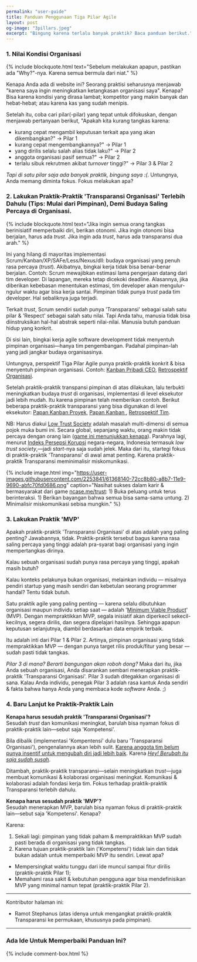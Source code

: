 ```yaml
---
permalink: "user-guide"
title: Panduan Penggunaan Tiga Pilar Agile
layout: post
og-image: "3pillars.jpeg"
excerpt: "Bingung karena terlalu banyak praktik? Baca panduan berikut."
---
```


### 1. Nilai Kondisi Organisasi

{% include blockquote.html
    text="Sebelum melakukan apapun, pastikan ada \"Why?\"-nya. Karena semua bermula dari niat."
    %}

Kenapa Anda ada di website ini? Seorang praktisi seharusnya menjawab "karena saya ingin meningkatkan ketangkasan organisasi saya". Kenapa? Bisa karena kondisi yang dirasa lambat; kompetitor yang makin banyak dan hebat-hebat; atau karena kas yang sudah menipis.

Setelah itu, coba cari pilar(-pilar) yang tepat untuk difokuskan, dengan menjawab pertanyaan berikut, "Apakah kita kurang tangkas karena:

* kurang cepat mengambil keputusan terkait apa yang akan dikembangkan?" -> Pilar 1
* kurang cepat mengembangkannya?" -> Pilar 1
* yang dirilis selalu salah alias tidak laku?" -> Pilar 2
* anggota organisasi pasif semua?" -> Pilar 2 
* terlalu sibuk rekrutmen akibat _turnover_ tinggi?" -> Pilar 3 & Pilar 2

_Tapi di satu pilar saja ada banyak praktik, bingung saya :(_. Untungnya, Anda memang diminta fokus. Fokus melakukan apa?

### 2. Lakukan Praktik-Praktik 'Transparansi Organisasi' Terlebih Dahulu (Tips: Mulai dari Pimpinan), Demi Budaya Saling Percaya di Organisasi.

{% include blockquote.html
    text="Jika ingin semua orang tangkas berinisiatif memperbaiki diri, berikan otonomi. Jika ingin otonomi bisa berjalan, harus ada <em>trust</em>. Jika ingin ada <em>trust</em>, harus ada transparansi dua arah."
    %} 

Ini yang hilang di mayoritas implementasi Scrum/Kanban/XP/SAFe/Less/Nexus/dll: budaya organisasi yang penuh rasa percaya (_trust_). Akibatnya, bingkai kerja tidak bisa benar-benar berjalan. Contoh: Scrum mewajibkan estimasi lama pengerjaan datang dari tim developer. Di lapangan, mereka tetap dicekoki deadline. Alasannya, jika diberikan kebebasan menentukan estimasi, tim developer akan mengulur-ngulur waktu agar bisa kerja santai. Pimpinan tidak punya _trust_ pada tim developer. Hal sebaliknya juga terjadi.

Terkait _trust_, Scrum sendiri sudah punya 'Transparansi' sebagai salah satu pilar & 'Respect' sebagai salah satu nilai. Tapi Anda tahu, manusia tidak bisa diinstruksikan hal-hal abstrak seperti nilai-nilai. Manusia butuh panduan hidup yang konkrit.

Di sisi lain, bingkai kerja agile software development tidak menyentuh pimpinan organisasi&mdash;hanya tim pengembangan. Padahal pimpinan-lah yang jadi jangkar budaya organisasinya.

Untungnya, perspektif Tiga Pilar Agile punya praktik-praktik konkrit & bisa menyentuh pimpinan organisasi. Contoh: [Kanban Pribadi CEO](/ceos-personal-kanban), [Retrospektif Organisasi](/organization-retrospective).

Setelah praktik-praktik transpansi pimpinan di atas dilakukan, lalu terbukti meningkatkan budaya _trust_ di organisasi, implementasi di level eksekutor jadi lebih mudah. Itu karena pimpinan telah memberikan contoh. Berikut beberapa praktik-praktik transparansi yang bisa digunakan di level eksekutor: [Papan Kanban Proyek](/kanban-board-for-a-project), [Papan Kanban ](/kanban-board-for-repeating-work), [Retrospektif Tim](/team-retrospective).

NB: Harus diakui [Low Trust Society](https://en.wikipedia.org/wiki/High_trust_and_low_trust_societies) adalah masalah multi-dimensi di semua pojok muka bumi ini. Secara global, sepanjang waktu, orang makin tidak percaya dengan orang lain ([game ini menunjukkan kenapa](https://ncase.me/trust/)). Parahnya lagi, menurut [Indeks Persepsi Korupsi](https://en.wikipedia.org/wiki/Corruption_Perceptions_Index) negara-negara, Indonesia termasuk _low trust society_,&mdash;jadi _start_-nya saja sudah jelek. Maka dari itu, startegi fokus di praktik-praktik 'Transparansi' di awal amat penting. Karena praktik-praktik Transparansi meminimalisir miskomunikasi.

{% include image.html 
    img="https://user-images.githubusercontent.com/2253841/61368140-72cc8b80-a8b7-11e9-9690-abfc70fd0686.png"
    caption="Nasihat sukses dalam karir & bermasyarakat dari game <a href='https://ncase.me/trust/'>ncase.me/trust</a>: 1) Buka peluang untuk terus berinteraksi. 1) Berikan bayangan bahwa semua bisa sama-sama untung. 2) Minimalisir miskomunikasi sebisa mungkin."
    %}

### 3. Lakukan Praktik 'MVP'

Apakah praktik-praktik 'Transparansi Organisasi' di atas adalah yang paling penting? Jawabannya, tidak. Praktik-praktik tersebut bagus karena rasa saling percaya yang tinggi adalah pra-syarat bagi organisasi yang ingin mempertangkas dirinya.

Kalau sebuah organisasi sudah punya rasa percaya yang tinggi, apakah masih butuh?

Kalau konteks pelakunya bukan organisasi, melainkan individu &mdash; misalnya pendiri startup yang masih sendiri dan kebetulan seorang programmer handal? Tentu tidak butuh.

Satu praktik agile yang paling penting &mdash; karena selalu dibutuhkan organisasi maupun individu setiap saat &mdash; adalah '[Minimum Viable Product](/mvp)' (MVP). Dengan mempraktikkan MVP, segala inisiatif akan diperkecil sekecil-kecilnya, segera dirilis, dan segera dipelajari hasilnya. Sehingga apapun keputusan selanjutnya, diambil berdasarkan data empirik terbaik.

Itu adalah inti dari Pilar 1 & Pilar 2. Artinya, pimpinan organisasi yang tidak mempraktikkan MVP &mdash; dengan punya target rilis produk/fitur yang besar &mdash; sudah pasti tidak tangkas.

_Pilar 3 di mana? Berarti bangungan akan roboh dong?_ Maka dari itu, jika Anda sebuah organisasi, Anda disarankan sembari menerapkan praktik-praktik 'Transparansi Organisasi'. Pilar 3 sudah ditegakkan organisasi di sana. Kalau Anda individu, penegak Pilar 3 adalah rasa kantuk Anda sendiri & fakta bahwa hanya Anda yang membaca kode _software_ Anda. ;)

### 4. Baru Lanjut ke Praktik-Praktik Lain

**Kenapa harus sesudah praktik 'Transparansi Organisasi'?**  
Sesudah _trust_ dan komunikasi meningkat, barulah bisa nyaman fokus di praktik-praktik lain&mdash;sebut saja 'Kompetensi'.

Bila dibalik (implementasi 'Kompentensi' dulu baru 'Transparansi Organisasi'), pengenalannya akan lebih sulit. <u>Karena anggota tim belum punya insentif untuk mengubah diri jadi lebih baik</u>. Karena _[Hey! Berubah itu saja sudah susah](https://www.psychologytoday.com/us/blog/neuronarrative/201707/8-reasons-why-its-so-hard-really-change-your-behavior)_.

Ditambah, praktik-praktik transparansi&mdash;selain meningkatkan _trust_&mdash;juga membuat komunikasi & kolaborasi organisasi meningkat. Komunikasi & kolaborasi adalah fondasi kerja tim. Fokus terhadap praktik-praktik Transparansi terlebih dahulu.

**Kenapa harus sesudah praktik 'MVP'?**  
Sesudah menerapkan MVP, barulah bisa nyaman fokus di praktik-praktik lain&mdash;sebut saja 'Kompetensi'. Kenapa?

Karena:

1. Sekali lagi: pimpinan yang tidak paham & mempraktikkan MVP sudah pasti berada di organisasi yang tidak tangkas.
2. Karena tujuan praktik-praktik lain ('Kompetensi') tidak lain dan tidak bukan adalah untuk memperbaiki MVP itu sendiri. Lewat apa?
  - Mempersingkat waktu tunggu dari ide muncul sampai fitur dirilis (praktik-praktik Pilar 1);
  - Memahami rasa sakit & kebutuhan pengguna agar bisa mendefinisikan MVP yang minimal namun tepat (praktik-praktik Pilar 2).

---

Kontributor halaman ini:

* Ramot Stephanus (atas idenya untuk mengangkat praktik-praktik Transparansi ke permukaan, khususnya pada pimpinan).

---

### Ada Ide Untuk Memperbaiki Panduan Ini?

{% include comment-box.html %}